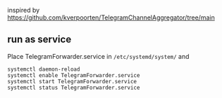 inspired by https://github.com/kverpoorten/TelegramChannelAggregator/tree/main

## run as service

Place TelegramForwarder.service in `/etc/systemd/system/` and 

```shell
systemctl daemon-reload
systemctl enable TelegramForwarder.service
systemctl start TelegramForwarder.service
systemctl status TelegramForwarder.service
```
